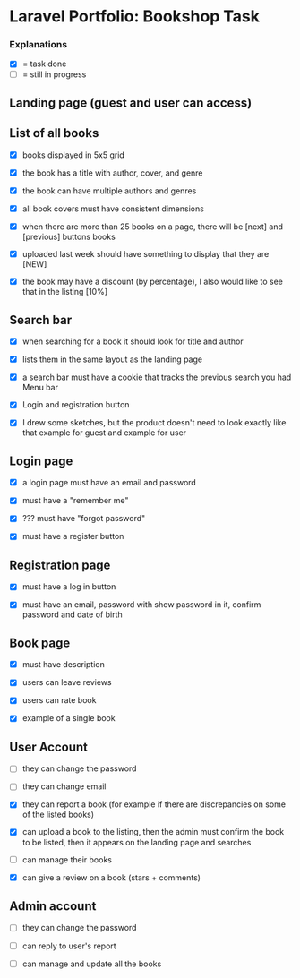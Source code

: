 # Laravel Portfolio: Bookshop Task

### Explanations

- [x] = task done
- [ ] = still in progress

## Landing page (guest and user can access)

## List of all books

- [x] books displayed in 5x5 grid

- [x] the book has a title with author, cover, and genre

- [x] the book can have multiple authors and genres

- [x] all book covers must have consistent dimensions

- [x] when there are more than 25 books on a page, there will be [next] and [previous] buttons books
- [x] uploaded last week should have something to display that they are [NEW]

- [x] the book may have a discount (by percentage), I also would like to see that in the listing [10%]

## Search bar

- [x] when searching for a book it should look for title and author

- [x] lists them in the same layout as the landing page

- [x] a search bar must have a cookie that tracks the previous search you had Menu bar

- [x] Login and registration button

- [x] I drew some sketches, but the product doesn't need to look exactly like that example for guest and example for
  user

## Login page

- [x] a login page must have an email and password

- [x] must have a "remember me"

- [x] ??? must have "forgot password"

- [x] must have a register button

## Registration page

- [x] must have a log in button

- [x] must have an email, password with show password in it, confirm password and date of birth

## Book page

- [x] must have description

- [x] users can leave reviews

- [x] users can rate book

- [x] example of a single book

## User Account

- [ ] they can change the password

- [ ] they can change email

- [x] they can report a book (for example if there are discrepancies on some of the listed books)

- [x] can upload a book to the listing, then the admin must confirm the book to be listed, then it appears on the
  landing page and searches

- [ ] can manage their books

- [x] can give a review on a book (stars + comments)

## Admin account

- [ ] they can change the password

- [ ] can reply to user's report

- [ ] can manage and update all the books
